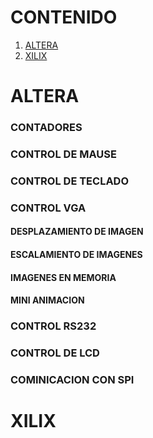 

# CONTENIDO
1. [ALTERA](#ALTERA)
2. [XILIX](#XILIX)




# ALTERA




### CONTADORES

###  CONTROL DE MAUSE

### CONTROL DE TECLADO 

### CONTROL VGA

#### DESPLAZAMIENTO DE IMAGEN
#### ESCALAMIENTO DE IMAGENES
#### IMAGENES EN MEMORIA
#### MINI ANIMACION

### CONTROL RS232

### CONTROL DE LCD

### COMINICACION CON SPI 



# XILIX
